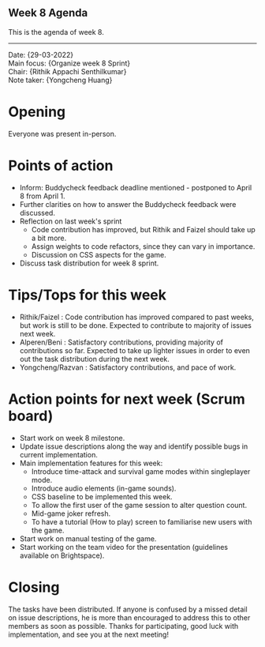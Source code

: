 ## Week 8 Agenda
This is the agenda of week 8.

---

Date:           {29-03-2022}\
Main focus:     {Organize week 8 Sprint}\
Chair:          {Rithik Appachi Senthilkumar}\
Note taker:     {Yongcheng Huang}

# Opening
Everyone was present in-person.

# Points of action
* Inform: Buddycheck feedback deadline mentioned - postponed to April 8 from April 1.
* Further clarities on how to answer the Buddycheck feedback were discussed.
* Reflection on last week's sprint
    - Code contribution has improved, but Rithik and Faizel should take up a bit more.
    - Assign weights to code refactors, since they can vary in importance.
    - Discussion on CSS aspects for the game.
* Discuss task distribution for week 8 sprint.

# Tips/Tops for this week
* Rithik/Faizel : Code contribution has improved compared to past weeks, but work is still to be done. Expected to contribute to majority of issues next week.
* Alperen/Beni : Satisfactory contributions, providing majority of contributions so far. Expected to take up lighter issues in order to even out the task distribution during the next week.
* Yongcheng/Razvan : Satisfactory contributions, and pace of work.

# Action points for next week (Scrum board)
* Start work on week 8 milestone.
* Update issue descriptions along the way and identify possible bugs in current implementation.
* Main implementation features for this week:
    * Introduce time-attack and survival game modes within singleplayer mode.
    * Introduce audio elements (in-game sounds).
    * CSS baseline to be implemented this week.
    * To allow the first user of the game session to alter question count.
    * Mid-game joker refresh.
    * To have a tutorial (How to play) screen to familiarise new users with the game.
* Start work on manual testing of the game.
* Start working on the team video for the presentation (guidelines available on Brightspace).

# Closing
The tasks have been distributed. If anyone is confused by a missed detail on issue descriptions, he is more than encouraged to address this to other members as soon as possible. Thanks for participating, good luck with implementation, and see you at the next meeting!
